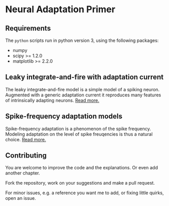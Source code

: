 # Neural Adaptation Primer


## Requirements

The `python` scripts run in python version 3, using the following packages:

- numpy
- scipy >= 1.2.0
- matplotlib >= 2.2.0


## Leaky integrate-and-fire with adaptation current

The leaky integrate-and-fire model is a simple model of a spiking
neuron. Augmented with a generic adaptation current it reproduces many
features of intrinsically adapting neurons. [Read more.](lifac/README.md)


## Spike-frequency adaptation models

Spike-frequency adaptation is a phenomenon of the spike
frequency. Modeling adaptation on the level of spike freuqencies is
thus a natural choice. [Read more.](sfa/README.md)


## Contributing

You are welcome to improve the code and the explanations. Or even add
another chapter.

Fork the repository, work on your suggestions and make a pull request.

For minor issues, e.g. a reference you want me to add, or fixing
little quirks, open an issue.
